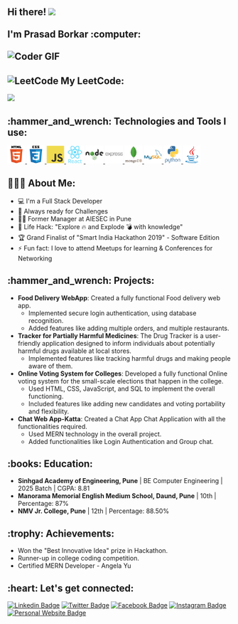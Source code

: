 <h2 align="left">
 <abc>
  <br>Hi there! <img src="https://user-images.githubusercontent.com/42378118/110234147-e3259600-7f4e-11eb-95be-0c4047144dea.gif" width="30"><br>
  <br> I'm Prasad Borkar :computer:<br>
  <br>
    <img src="https://media.giphy.com/media/SWoSkN6DxTszqIKEqv/giphy.gif" alt="Coder GIF" width="500">
 </abc>
</h2> 

<h2 align="left">
  <img src="https://upload.wikimedia.org/wikipedia/commons/1/19/LeetCode_logo_black.png" alt="LeetCode" width="25" height="20" style=""> My LeetCode:
</h2>

![](https://leetcard.jacoblin.cool/prasad_borkar_3030_?ext=heatmap)

<h2 align="left">:hammer_and_wrench: Technologies and Tools I use:</h2>
<p align="left">
    <a href="https://www.w3.org/html/" target="_blank"> <img src="https://raw.githubusercontent.com/devicons/devicon/master/icons/html5/html5-original-wordmark.svg" alt="html5" width="40" height="40"/> </a>
    <a href="https://www.w3schools.com/css/" target="_blank"> <img src="https://raw.githubusercontent.com/devicons/devicon/master/icons/css3/css3-original-wordmark.svg" alt="css3" width="40" height="40"/> </a>
    <a href="https://developer.mozilla.org/en-US/docs/Web/JavaScript" target="_blank"> <img src="https://raw.githubusercontent.com/devicons/devicon/master/icons/javascript/javascript-original.svg" alt="javascript" width="40" height="40"/> </a>
    <a href="https://reactjs.org/" target="_blank"> <img src="https://raw.githubusercontent.com/devicons/devicon/master/icons/react/react-original-wordmark.svg" alt="react" width="40" height="40"/> </a>
    <a href="https://nodejs.org" target="_blank"> <img src="https://raw.githubusercontent.com/devicons/devicon/master/icons/nodejs/nodejs-original-wordmark.svg" alt="nodejs" width="40" height="40"/> </a>
    <a href="https://expressjs.com" target="_blank"> <img src="https://raw.githubusercontent.com/devicons/devicon/master/icons/express/express-original-wordmark.svg" alt="express" width="40" height="40"/> </a>
    <a href="https://www.mongodb.com/" target="_blank"> <img src="https://raw.githubusercontent.com/devicons/devicon/master/icons/mongodb/mongodb-original-wordmark.svg" alt="mongodb" width="40" height="40"/> </a>
    <a href="https://www.mysql.com/" target="_blank"> <img src="https://raw.githubusercontent.com/devicons/devicon/master/icons/mysql/mysql-original-wordmark.svg" alt="mysql" width="40" height="40"/> </a>
    <a href="https://www.python.org/" target="_blank"> <img src="https://raw.githubusercontent.com/devicons/devicon/master/icons/python/python-original-wordmark.svg" alt="python" width="40" height="40"/> </a>
    <a href="https://www.java.com/" target="_blank"> <img src="https://raw.githubusercontent.com/devicons/devicon/master/icons/java/java-original.svg" alt="java" width="40" height="40"/> </a>
</p>

<h2 align="left">👨🏻‍💻 About Me:</h2>

- :computer: I'm a Full Stack Developer
- :rocket: Always ready for Challenges
- :man_technologist: Former Manager at AIESEC in Pune
- :dart: Life Hack: "Explore :fire: and Explode :bomb: with knowledge"
- :trophy: Grand Finalist of "Smart India Hackathon 2019" - Software Edition
- :zap: Fun fact: I love to attend Meetups for learning & Conferences for Networking<br>

<h2 align="left">:hammer_and_wrench: Projects:</h2>

- **Food Delivery WebApp**: Created a fully functional Food delivery web app.
  - Implemented secure login authentication, using database recognition.
  - Added features like adding multiple orders, and multiple restaurants.
- **Tracker for Partially Harmful Medicines**: The Drug Tracker is a user-friendly application designed to inform individuals about potentially harmful drugs available at local stores.
  - Implemented features like tracking harmful drugs and making people aware of them.
- **Online Voting System for Colleges**: Developed a fully functional Online voting system for the small-scale elections that happen in the college.
  - Used HTML, CSS, JavaScript, and SQL to implement the overall functioning.
  - Included features like adding new candidates and voting portability and flexibility.
- **Chat Web App-Katta**: Created a Chat App Chat Application with all the functionalities required.
  - Used MERN technology in the overall project.
  - Added functionalities like Login Authentication and Group chat.

<h2 align="left">:books: Education:</h2>

- **Sinhgad Academy of Engineering, Pune** | BE Computer Engineering | 2025 Batch | CGPA: 8.81
- **Manorama Memorial English Medium School, Daund, Pune** | 10th | Percentage: 87%
- **NMV Jr. College, Pune** | 12th | Percentage: 88.50%

<h2 align="left">:trophy: Achievements:</h2>

- Won the "Best Innovative Idea" prize in Hackathon.
- Runner-up in college coding competition.
- Certified MERN Developer - Angela Yu

<h2 align="left">:heart: Let's get connected:</h2>

[![Linkedin Badge](https://img.shields.io/badge/-Prasad_Borkar-blue?style=flat-square&logo=Linkedin&logoColor=white&link=https://www.linkedin.com/in/prasad-borkar)](https://www.linkedin.com/in/prasad-borkar)
[![Twitter Badge](https://img.shields.io/badge/-@Praz3030-1ca0f1?style=flat-square&labelColor=1ca0f1&logo=twitter&logoColor=white&link=https://twitter.com/Praz3030)](https://twitter.com/Praz3030)
[![Facebook Badge](https://img.shields.io/badge/-@Praz3030-3b5998?style=flat-square&labelColor=3b5998&logo=facebook&logoColor=white&link=https://www.facebook.com/Praz3030)](https://www.facebook.com/Praz3030)
[![Instagram Badge](https://img.shields.io/badge/-@Praz3030-D7008A?style=flat-square&labelColor=D7008A&logo=Instagram&logoColor=white&link=https://www.instagram.com/Praz3030)](https://www.instagram.com/Praz3030)
[![Personal Website Badge](https://img.shields.io/badge/-Praz3030.tech-blueviolet?style=flat-square&logo=appveyor&logoColor=white&link=https://Praz3030.tech/)](https://Praz3030.tech/)
